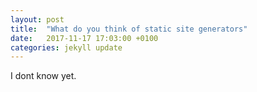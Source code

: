 ```yaml
---
layout: post
title:  "What do you think of static site generators"
date:   2017-11-17 17:03:00 +0100
categories: jekyll update
---
```


I dont know yet.